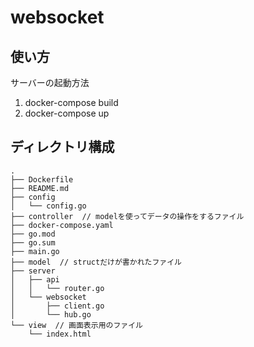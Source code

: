 # websocket

## 使い方

サーバーの起動方法

1. docker-compose build
1. docker-compose up

## ディレクトリ構成

```:text
.
├── Dockerfile
├── README.md
├── config
│   └── config.go
├── controller  // modelを使ってデータの操作をするファイル
├── docker-compose.yaml
├── go.mod
├── go.sum
├── main.go
├── model  // structだけが書かれたファイル
├── server
│   ├── api
│   │   └── router.go
│   └── websocket
│       ├── client.go
│       └── hub.go
└── view  // 画面表示用のファイル
    └── index.html
```
